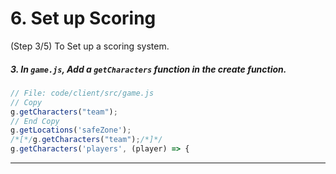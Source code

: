 # 6. Set up Scoring
 (Step 3/5) To Set up a scoring system.

##### 3. In `game.js`, Add a `getCharacters` function in the create _function_.

```javascript
// File: code/client/src/game.js
// Copy
g.getCharacters("team");
// End Copy
g.getLocations('safeZone');
/*[*/g.getCharacters("team");/*]*/
g.getCharacters('players', (player) => {
```
<hr class="uk-margin-medium">